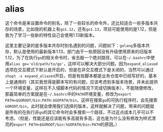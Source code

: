 # alias

这个命令是来设置命令的别名，除了一些较长的命令外，还比较适合一些多版本共存的场景，比如我的机器上有`go1.12`，还有`go1.13`，项目可能使用的是1.12，但是我为了学习一些新的特性自己会使用1.13新版本。

这里主要记录的是多版本共存时别名遇到的问题，问题如下：`golang`多版本共存，默认是使用的最新版本1.13，部门由于一些原因没有升级使用原来的旧版本1.12，为了在执行`go`的相关命令时，省去敲一个绝对路径，可以在`~/.bashrc`中使用`alias go='old/path/to/go'`，这样可以解决大部分问题。因为`expand_aliased`选项在交互模式下默认是开启的，但是在非交互模式下是关闭的，当然可以通过`shopt -s expand_aliased`开启，但是有些脚本都是业务仓库中已经写好的，基本上是通用的（其实我觉得是脚本写的有问题，应该考虑到多版本场景，并未此提供一个环境变量，这样在不入侵脚本代码的情况下完成切换版本），不能随便修改，那最简单的方案就是在`~/.bashrc`中的`PATH`环境变量，修改为`export PATH=$GOROOT/bin:PATH:$GOPATH/bin`，这样在搜索`go`的可执行程序时，会先搜索`GOROOT/bin`，此时就会使用我们选择的版本，这样就解决了问题，带来的问题就是所有的在执行非`go`的其它命令时会多搜索一个路径，不过这点成本几乎可以不考虑。（但是，性能还是应该能有多高就有多高，这也是为什么没有修改为样式漂亮的`export PATH=$GOROOT/bin:%GOPATH/bin:PATH`的原因。）


